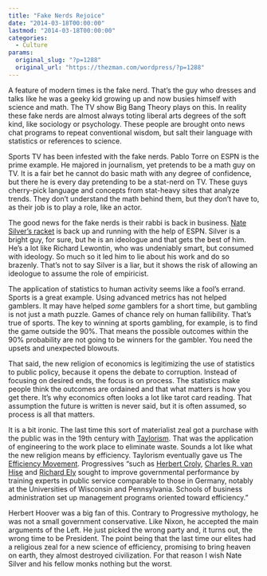 ```yaml
---
title: "Fake Nerds Rejoice"
date: "2014-03-18T00:00:00"
lastmod: "2014-03-18T00:00:00"
categories:
  - Culture
params:
  original_slug: "?p=1288"
  original_url: "https://thezman.com/wordpress/?p=1288"
---
```


A feature of modern times is the fake nerd. That’s the guy who dresses
and talks like he was a geeky kid growing up and now busies himself with
science and math. The TV show Big Bang Theory plays on this. In reality
these fake nerds are almost always toting liberal arts degrees of the
soft kind, like sociology or psychology. These people are brought onto
news chat programs to repeat conventional wisdom, but salt their
language with statistics or references to science.

Sports TV has been infested with the fake nerds. Pablo Torre on ESPN is
the prime example. He majored in journalism, yet pretends to be a math
guy on TV. It is a fair bet he cannot do basic math with any degree of
confidence, but there he is every day pretending to be a stat-nerd on
TV. These guys cherry-pick language and concepts from stat-heavy sites
that analyze trends. They don’t understand the math behind them, but
they don’t have to, as their job is to play a role, like an actor.

The good news for the fake nerds is their rabbi is back in business.
<a href="http://fivethirtyeight.com/" rel="noopener noreferrer"
target="_blank">Nate Silver’s racket</a> is back up and running with the
help of ESPN. Silver is a bright guy, for sure, but he is an ideologue
and that gets the best of him. He’s a lot like Richard Lewontin, who was
undeniably smart, but consumed with ideology. So much so it led him to
lie about his work and do so brazenly. That’s not to say Silver is a
liar, but it shows the risk of allowing an ideologue to assume the role
of empiricist.

The application of statistics to human activity seems like a fool’s
errand. Sports is a great example. Using advanced metrics has not helped
gamblers. It may have helped *some* gamblers for a short time, but
gambling is not just a math puzzle. Games of chance rely on human
fallibility. That’s true of sports. The key to winning at sports
gambling, for example, is to find the game outside the 90%. That means
the possible outcomes within the 90% probability are not going to be
winners for the gambler. You need the upsets and unexpected blowouts.

That said, the new religion of economics is legitimizing the use of
statistics to public policy, because it opens the debate to corruption.
Instead of focusing on desired ends, the focus is on process. The
statistics make people think the outcomes are ordained and that what
matters is how you get there. It’s why economics often looks a lot like
tarot card reading. That assumption the future is written is never said,
but it is often assumed, so process is all that matters.

It is a bit ironic. The last time this sort of materialist zeal got a
purchase with the public was in the 19th century with
<a href="http://en.wikipedia.org/wiki/Scientific_management"
rel="noopener noreferrer" target="_blank">Taylorism</a>. That was the
application of engineering to the work place to eliminate waste. Sounds
a lot like what the new religion means by efficiency. Taylorism
eventually gave us The
<a href="http://en.wikipedia.org/wiki/Efficiency_Movement"
rel="noopener noreferrer" target="_blank">Efficiency Movement</a>.
Progressives “such as [Herbert
Croly](http://en.wikipedia.org/wiki/Herbert_Croly "Herbert Croly"),
[Charles R. van
Hise](http://en.wikipedia.org/wiki/Charles_R._van_Hise "Charles R. van Hise")
and [Richard
Ely](http://en.wikipedia.org/wiki/Richard_T._Ely "Richard T. Ely")
sought to improve governmental performance by training experts in public
service comparable to those in Germany, notably at the Universities of
Wisconsin and Pennsylvania. Schools of business administration set up
management programs oriented toward efficiency.”

Herbert Hoover was a big fan of this. Contrary to Progressive mythology,
he was not a small government conservative. Like Nixon, he accepted the
main arguments of the Left. He just picked the wrong party and, it turns
out, the wrong time to be President. The point being that the last time
our elites had a religious zeal for a new science of efficiency,
promising to bring heaven on earth, they almost destroyed civilization.
For that reason I wish Nate Silver and his fellow monks nothing but the
worst.
